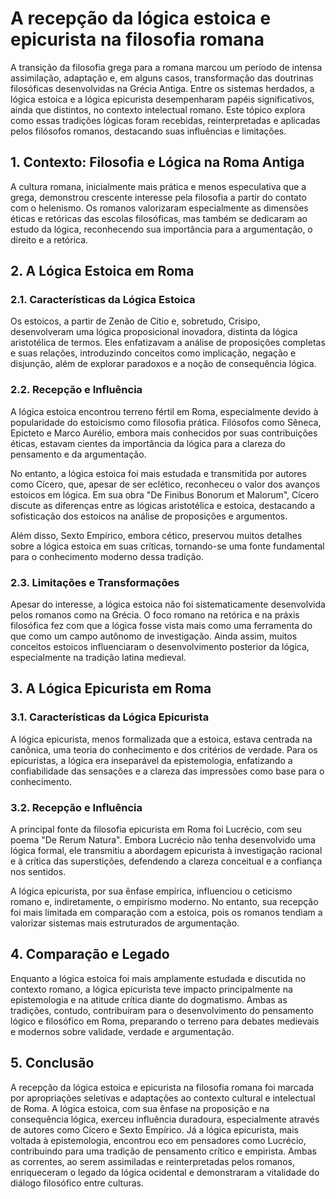 # A recepção da lógica estoica e epicurista na filosofia romana

A transição da filosofia grega para a romana marcou um período de intensa assimilação, adaptação e, em alguns casos, transformação das doutrinas filosóficas desenvolvidas na Grécia Antiga. Entre os sistemas herdados, a lógica estoica e a lógica epicurista desempenharam papéis significativos, ainda que distintos, no contexto intelectual romano. Este tópico explora como essas tradições lógicas foram recebidas, reinterpretadas e aplicadas pelos filósofos romanos, destacando suas influências e limitações.

## 1. Contexto: Filosofia e Lógica na Roma Antiga

A cultura romana, inicialmente mais prática e menos especulativa que a grega, demonstrou crescente interesse pela filosofia a partir do contato com o helenismo. Os romanos valorizaram especialmente as dimensões éticas e retóricas das escolas filosóficas, mas também se dedicaram ao estudo da lógica, reconhecendo sua importância para a argumentação, o direito e a retórica.

## 2. A Lógica Estoica em Roma

### 2.1. Características da Lógica Estoica

Os estoicos, a partir de Zenão de Cítio e, sobretudo, Crisipo, desenvolveram uma lógica proposicional inovadora, distinta da lógica aristotélica de termos. Eles enfatizavam a análise de proposições completas e suas relações, introduzindo conceitos como implicação, negação e disjunção, além de explorar paradoxos e a noção de consequência lógica.

### 2.2. Recepção e Influência

A lógica estoica encontrou terreno fértil em Roma, especialmente devido à popularidade do estoicismo como filosofia prática. Filósofos como Sêneca, Epicteto e Marco Aurélio, embora mais conhecidos por suas contribuições éticas, estavam cientes da importância da lógica para a clareza do pensamento e da argumentação.

No entanto, a lógica estoica foi mais estudada e transmitida por autores como Cícero, que, apesar de ser eclético, reconheceu o valor dos avanços estoicos em lógica. Em sua obra "De Finibus Bonorum et Malorum", Cícero discute as diferenças entre as lógicas aristotélica e estoica, destacando a sofisticação dos estoicos na análise de proposições e argumentos.

Além disso, Sexto Empírico, embora cético, preservou muitos detalhes sobre a lógica estoica em suas críticas, tornando-se uma fonte fundamental para o conhecimento moderno dessa tradição.

### 2.3. Limitações e Transformações

Apesar do interesse, a lógica estoica não foi sistematicamente desenvolvida pelos romanos como na Grécia. O foco romano na retórica e na práxis filosófica fez com que a lógica fosse vista mais como uma ferramenta do que como um campo autônomo de investigação. Ainda assim, muitos conceitos estoicos influenciaram o desenvolvimento posterior da lógica, especialmente na tradição latina medieval.

## 3. A Lógica Epicurista em Roma

### 3.1. Características da Lógica Epicurista

A lógica epicurista, menos formalizada que a estoica, estava centrada na canônica, uma teoria do conhecimento e dos critérios de verdade. Para os epicuristas, a lógica era inseparável da epistemologia, enfatizando a confiabilidade das sensações e a clareza das impressões como base para o conhecimento.

### 3.2. Recepção e Influência

A principal fonte da filosofia epicurista em Roma foi Lucrécio, com seu poema "De Rerum Natura". Embora Lucrécio não tenha desenvolvido uma lógica formal, ele transmitiu a abordagem epicurista à investigação racional e à crítica das superstições, defendendo a clareza conceitual e a confiança nos sentidos.

A lógica epicurista, por sua ênfase empírica, influenciou o ceticismo romano e, indiretamente, o empirismo moderno. No entanto, sua recepção foi mais limitada em comparação com a estoica, pois os romanos tendiam a valorizar sistemas mais estruturados de argumentação.

## 4. Comparação e Legado

Enquanto a lógica estoica foi mais amplamente estudada e discutida no contexto romano, a lógica epicurista teve impacto principalmente na epistemologia e na atitude crítica diante do dogmatismo. Ambas as tradições, contudo, contribuíram para o desenvolvimento do pensamento lógico e filosófico em Roma, preparando o terreno para debates medievais e modernos sobre validade, verdade e argumentação.

## 5. Conclusão

A recepção da lógica estoica e epicurista na filosofia romana foi marcada por apropriações seletivas e adaptações ao contexto cultural e intelectual de Roma. A lógica estoica, com sua ênfase na proposição e na consequência lógica, exerceu influência duradoura, especialmente através de autores como Cícero e Sexto Empírico. Já a lógica epicurista, mais voltada à epistemologia, encontrou eco em pensadores como Lucrécio, contribuindo para uma tradição de pensamento crítico e empirista. Ambas as correntes, ao serem assimiladas e reinterpretadas pelos romanos, enriqueceram o legado da lógica ocidental e demonstraram a vitalidade do diálogo filosófico entre culturas.